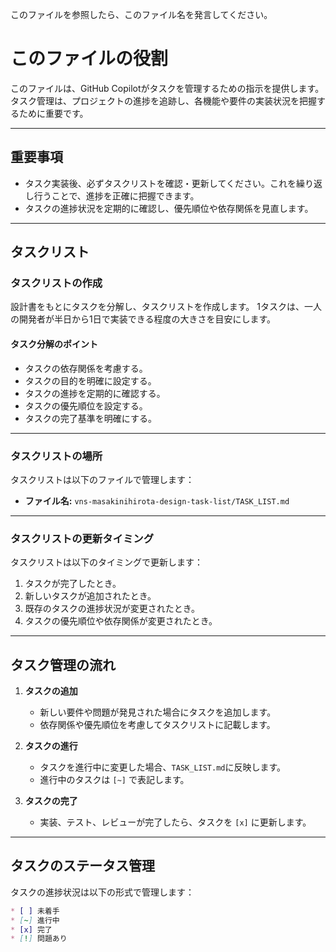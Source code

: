 このファイルを参照したら、このファイル名を発言してください。

# **このファイルの役割**

このファイルは、GitHub Copilotがタスクを管理するための指示を提供します。
タスク管理は、プロジェクトの進捗を追跡し、各機能や要件の実装状況を把握するために重要です。

---

## **重要事項**

- タスク実装後、必ずタスクリストを確認・更新してください。これを繰り返し行うことで、進捗を正確に把握できます。
- タスクの進捗状況を定期的に確認し、優先順位や依存関係を見直します。

---

## **タスクリスト**

### **タスクリストの作成**

設計書をもとにタスクを分解し、タスクリストを作成します。
1タスクは、一人の開発者が半日から1日で実装できる程度の大きさを目安にします。

#### **タスク分解のポイント**
- タスクの依存関係を考慮する。
- タスクの目的を明確に設定する。
- タスクの進捗を定期的に確認する。
- タスクの優先順位を設定する。
- タスクの完了基準を明確にする。

---

### **タスクリストの場所**

タスクリストは以下のファイルで管理します：
- **ファイル名:** `vns-masakinihirota-design-task-list/TASK_LIST.md`

---

### **タスクリストの更新タイミング**

タスクリストは以下のタイミングで更新します：
1. タスクが完了したとき。
2. 新しいタスクが追加されたとき。
3. 既存のタスクの進捗状況が変更されたとき。
4. タスクの優先順位や依存関係が変更されたとき。

---

## **タスク管理の流れ**

1. **タスクの追加**
   - 新しい要件や問題が発見された場合にタスクを追加します。
   - 依存関係や優先順位を考慮してタスクリストに記載します。

2. **タスクの進行**
   - タスクを進行中に変更した場合、`TASK_LIST.md`に反映します。
   - 進行中のタスクは `[~]` で表記します。

3. **タスクの完了**
   - 実装、テスト、レビューが完了したら、タスクを `[x]` に更新します。

---

## **タスクのステータス管理**

タスクの進捗状況は以下の形式で管理します：

```markdown
* [ ] 未着手
* [~] 進行中
* [x] 完了
* [!] 問題あり

```






